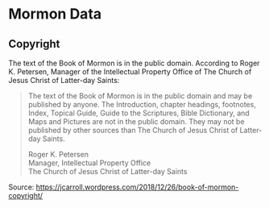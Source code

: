 # Mormon Data

## Copyright

The text of the Book of Mormon is in the public domain. According to Roger K. Petersen, Manager of the Intellectual Property Office of The Church of Jesus Christ of Latter-day Saints:

> The text of the Book of Mormon is in the public domain and may be published by anyone. The Introduction, chapter headings, footnotes, Index, Topical Guide, Guide to the Scriptures, Bible Dictionary, and Maps and Pictures are not in the public domain. They may not be published by other sources than The Church of Jesus Christ of Latter-day Saints.
>
> Roger K. Petersen  
> Manager, Intellectual Property Office  
> The Church of Jesus Christ of Latter-day Saints

Source: https://jcarroll.wordpress.com/2018/12/26/book-of-mormon-copyright/